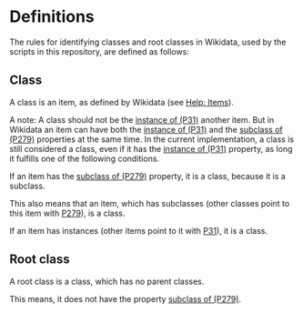 # Definitions

The rules for identifying classes and root classes in Wikidata, used
by the scripts in this repository, are defined as follows:


## Class
A class is an item, as defined by Wikidata (see [Help: Items](https://www.wikidata.org/wiki/Help:Items)).

A note: A class should not be the [instance of (P31)](https://www.wikidata.org/wiki/Property:P31) another item. But
in Wikidata an item can have both the [instance of (P31)](https://www.wikidata.org/wiki/Property:P31) 
and the [subclass of (P279)](https://www.wikidata.org/wiki/Property:P279) properties at the same time.
In the current implementation, a class is still considered a class, 
even if it has the [instance of (P31)](https://www.wikidata.org/wiki/Property:P31) property, 
as long it fulfills one of the following conditions.

If an item has the [subclass of (P279)](https://www.wikidata.org/wiki/Property:P279)
property, it is a class, because it is a subclass.

This also means that an item, which has subclasses (other classes point to this item with 
[P279](https://www.wikidata.org/wiki/Property:P279)), is a class.

If an item has instances (other items point to it with [P31](https://www.wikidata.org/wiki/Property:P31)), 
it is a class.

## Root class

A root class is a class, which has no parent classes.

This means, it does not have the property [subclass of (P279)](https://www.wikidata.org/wiki/Property:P279).
